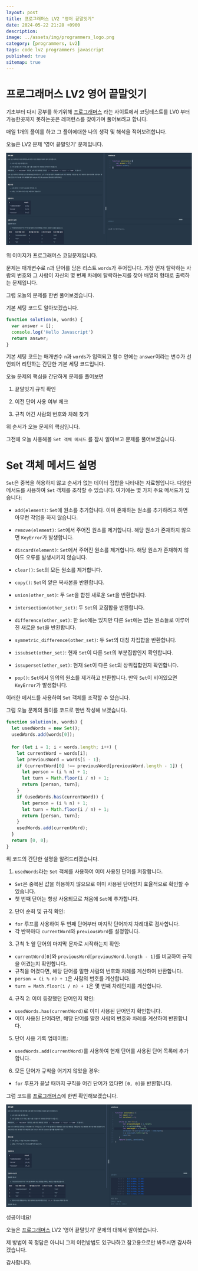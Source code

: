 ```yaml
---
layout: post
title: 프로그래머스 LV2 "영어 끝말잇기"
date: 2024-05-22 21:28 +0900
description: 
image: ../assets/img/programmers_logo.png
category: [programmers, Lv2]
tags: code lv2 programmers javascript
published: true
sitemap: true
---
```


# 프로그래머스 LV2 영어 끝말잇기

  기초부터 다시 공부를 하기위해 [프로그래머스](https://programmers.co.kr/) 라는 사이트에서
  코딩테스트를 LV0 부터 가능한곳까지 못하는곳은 레퍼런스를 찾아가며 풀어보려고 합니다.

  매일 1개의 풀이를 하고 그 풀이에대한 나의 생각 및 해석을 적어보려합니다.

  오늘은 LV2 문제 '영어 끝말잇기' 문제입니다.

  ![프로그래머스 이미지](/assets/img/post49_01.png)

  위 이미지가 프로그래머스 코딩문제입니다.
  
  문제는 매개변수로 `n`과 단어를 담은 리스트 `words`가 주어집니다. 가장 먼저 탈락하는 사람의 번호와 그 사람이 자신의 몇 번째 차례에 탈락하는지를 찾아 배열의 형태로 출력하는 문제입니다.

  그럼 오늘의 문제를 한번 풀어보겠습니다.

  기본 세팅 코드도 알아보겠습니다.

```javascript
function solution(n, words) {
  var answer = [];
  console.log('Hello Javascript')
  return answer;
}
```

기본 세팅 코드는 매개변수 `n`과 `words`가 입력되고 함수 안에는 `answer`이라는 변수가 선언되어 리턴하는 간단한 기본 세팅 코드입니다.

오늘 문제의 핵심을 간단하게 문제를 풀어보면

1. 끝말잇기 규칙 확인

2. 이전 단어 사용 여부 체크

3. 규칙 어긴 사람의 번호와 차례 찾기

위 순서가 오늘 문제의 핵심입니다.

그전에 오늘 사용해볼 `Set 객체 메서드` 를 잠시 알아보고 문제를 풀어보겠습니다.

# Set 객체 메서드 설명

`Set`은 중복을 허용하지 않고 순서가 없는 데이터 집합을 나타내는 자료형입니다. 다양한 메서드를 사용하여 `Set` 객체를 조작할 수 있습니다. 여기에는 몇 가지 주요 메서드가 있습니다:

- `add(element)`: `Set`에 원소를 추가합니다. 이미 존재하는 원소를 추가하려고 하면 아무런 작업을 하지 않습니다.

- `remove(element)`: `Set`에서 주어진 원소를 제거합니다. 해당 원소가 존재하지 않으면 `KeyError`가 발생합니다.

- `discard(element)`: `Set`에서 주어진 원소를 제거합니다. 해당 원소가 존재하지 않아도 오류를 발생시키지 않습니다.

- `clear()`: `Set`의 모든 원소를 제거합니다.

- `copy()`: `Set`의 얕은 복사본을 반환합니다.

- `union(other_set)`: 두 `Set`을 합친 새로운 `Set`을 반환합니다.

- `intersection(other_set)`: 두 `Set`의 교집합을 반환합니다.

- `difference(other_set)`: 한 `Set`에는 있지만 다른 `Set`에는 없는 원소들로 이루어진 새로운 `Set`을 반환합니다.

- `symmetric_difference(other_set)`: 두 `Set`의 대칭 차집합을 반환합니다.

- `issubset(other_set)`: 현재 `Set`이 다른 `Set`의 부분집합인지 확인합니다.

- `issuperset(other_set)`: 현재 `Set`이 다른 `Set`의 상위집합인지 확인합니다.

- `pop()`: `Set`에서 임의의 원소를 제거하고 반환합니다. 만약 `Set`이 비어있으면 `KeyError`가 발생합니다.

이러한 메서드를 사용하여 `Set` 객체를 조작할 수 있습니다.

그럼 오늘 문제의 풀이를 코드로 한번 작성해 보겠습니다.

```javascript
function solution(n, words) {
  let usedWords = new Set();
  usedWords.add(words[0]);

  for (let i = 1; i < words.length; i++) {
    let currentWord = words[i];
    let previousWord = words[i - 1];
    if (currentWord[0] !== previousWord[previousWord.length - 1]) {
      let person = (i % n) + 1;
      let turn = Math.floor(i / n) + 1;
      return [person, turn];
    }
    if (usedWords.has(currentWord)) {
      let person = (i % n) + 1;
      let turn = Math.floor(i / n) + 1;
      return [person, turn];
    }
    usedWords.add(currentWord);
  }
  return [0, 0];
}
```
위 코드의 간단한 설명을 알려드리겠습니다.

1. `usedWords`라는 `Set` 객체를 사용하여 이미 사용된 단어를 저장합니다.
- `Set`은 중복된 값을 허용하지 않으므로 이미 사용된 단어인지 효율적으로 확인할 수 있습니다.
- 첫 번째 단어는 항상 사용되므로 처음에 `Set`에 추가합니다.

2. 단어 순회 및 규칙 확인:
- `for` 루프를 사용하여 두 번째 단어부터 마지막 단어까지 차례대로 검사합니다.
- 각 반복마다 `currentWord`와 `previousWord`를 설정합니다.

3. 규칙 1: 앞 단어의 마지막 문자로 시작하는지 확인:
- `currentWord[0]`와 `previousWord[previousWord.length - 1]`를 비교하여 규칙을 어겼는지 확인합니다.
- 규칙을 어겼다면, 해당 단어를 말한 사람의 번호와 차례를 계산하여 반환합니다.
- `person = (i % n) + 1`은 사람의 번호를 계산합니다.
- `turn = Math.floor(i / n) + 1`은 몇 번째 차례인지를 계산합니다.

4. 규칙 2: 이미 등장했던 단어인지 확인:
- `usedWords.has(currentWord)`로 이미 사용된 단어인지 확인합니다.
- 이미 사용된 단어라면, 해당 단어를 말한 사람의 번호와 차례를 계산하여 반환합니다.

5. 단어 사용 기록 업데이트:
- `usedWords.add(currentWord)`를 사용하여 현재 단어를 사용된 단어 목록에 추가합니다.

6. 모든 단어가 규칙을 어기지 않았을 경우:
- `for` 루프가 끝날 때까지 규칙을 어긴 단어가 없다면 `[0, 0]`을 반환합니다.

그럼 코드를 [프로그래머스](https://programmers.co.kr/)에 한번 확인해보겠습니다.


![프로그래머스 이미지](/assets/img/post49_02.png)

성공이네요!

오늘은 [프로그래머스](https://programmers.co.kr/) LV2 '영어 끝말잇기' 문제의 대해서 알아봤습니다.

제 방법이 꼭 정답은 아니니 그저 이런방법도 있구나하고 참고용으로만 봐주시면 감사하겠습니다.

감사합니다.